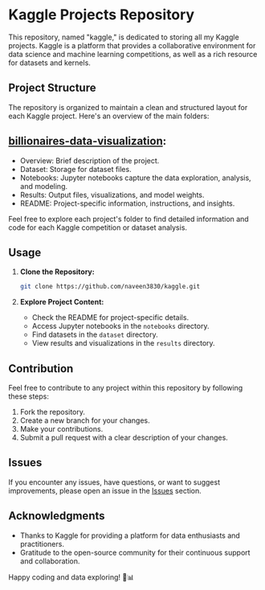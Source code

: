# Kaggle Projects Repository

This repository, named "kaggle," is dedicated to storing all my Kaggle projects. Kaggle is a platform that provides a collaborative environment for data science and machine learning competitions, as well as a rich resource for datasets and kernels.

## Project Structure

The repository is organized to maintain a clean and structured layout for each Kaggle project. Here's an overview of the main folders:

  ## **[billionaires-data-visualization](billionaires-data-visualization.ipynb/):**
  - Overview: Brief description of the project.
  - Dataset: Storage for dataset files.
  - Notebooks: Jupyter notebooks capture the data exploration, analysis, and modeling.
  - Results: Output files, visualizations, and model weights.
  - README: Project-specific information, instructions, and insights.

Feel free to explore each project's folder to find detailed information and code for each Kaggle competition or dataset analysis.

## Usage

1. **Clone the Repository:**
   ```bash
   git clone https://github.com/naveen3830/kaggle.git
   ```

2. **Explore Project Content:**
   - Check the README for project-specific details.
   - Access Jupyter notebooks in the `notebooks` directory.
   - Find datasets in the `dataset` directory.
   - View results and visualizations in the `results` directory.

## Contribution

Feel free to contribute to any project within this repository by following these steps:

1. Fork the repository.
2. Create a new branch for your changes.
3. Make your contributions.
4. Submit a pull request with a clear description of your changes.

## Issues

If you encounter any issues, have questions, or want to suggest improvements, please open an issue in the [Issues](https://github.com/naveen3830/kaggle/issues) section.

## Acknowledgments

- Thanks to Kaggle for providing a platform for data enthusiasts and practitioners.
- Gratitude to the open-source community for their continuous support and collaboration.

Happy coding and data exploring! 🚀📊
